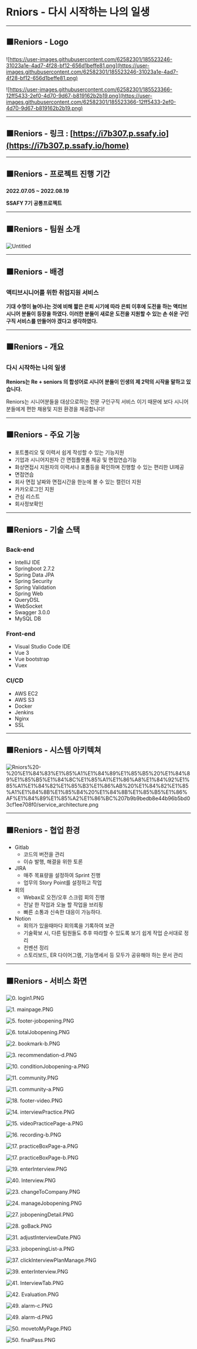 # Rniors - 다시 시작하는 나의 일생

---

## 🟧Reniors - Logo

![https://user-images.githubusercontent.com/62582301/185523246-31023a1e-4ad7-4f28-bf12-656d1beffe81.png](https://user-images.githubusercontent.com/62582301/185523246-31023a1e-4ad7-4f28-bf12-656d1beffe81.png)

![https://user-images.githubusercontent.com/62582301/185523366-12ff5433-2ef0-4d70-9d67-b819162b2b19.png](https://user-images.githubusercontent.com/62582301/185523366-12ff5433-2ef0-4d70-9d67-b819162b2b19.png)

---

## 🟧Reniors - 링크 : [https://i7b307.p.ssafy.io](https://i7b307.p.ssafy.io/home)

---

## 🟧Reniors - 프로젝트 진행 기간

**2022.07.05 ~ 2022.08.19**

**SSAFY 7기 공통프로젝트**

---

## 🟧Reniors - 팀원 소개

![Untitled](./Rniors%20-%20%EB%8B%A4%EC%8B%9C%20%EC%8B%9C%EC%9E%91%ED%95%98%EB%8A%94%20%EB%82%98%EC%9D%98%20%EC%9D%BC%EC%83%9D%207b9b9bedb8e44b96b5bd03cf1ee708f0/Untitled.png)

---

## 🟧Reniors - 배경

### 액티브시니어를 위한 취업지원 서비스

**기대 수명이 늘어나는 것에 비해 짧은 은퇴 시기에 따라 은퇴 이후에 도전을 하는 액티브 시니어 분들이 등장을 하였다. 이러한 분들이 새로운 도전을 지원할 수 있는 손 쉬운 구인구직 서비스를 만들어야 겠다고 생각하였다.**

---

## 🟧Reniors - 개요

### 다시 시작하는 나의 일생

**Reniors는 Re + seniors 의 합성어로 시니어 분들이 인생의 제 2막의 시작을 말하고 있습니다.**

Reniors는 시니어분들을 대상으로하는 전문 구인구직 서비스 이기 때문에 보다 시니어 분들에게 편한 채용및 지원 환경을 제공합니다!

---

## 🟧Reniors - 주요 기능

- 포트폴리오 및 이력서 쉽게 작성할 수 있는 기능지원
- 기업과 시니어지원자 간 면접플랫폼 제공 및 면접연습기능
- 화상면접시 지원자의 이력서나 포폴등을 확인하며 진행할 수 있는 편리한 UI제공
- 면접연습
- 회사 면접 날짜와 면접시간을 한눈에 볼 수 있는 캘린더 지원
- 카카오로그인 지원
- 관심 리스트
- 회사정보확인

---

## 🟧Reniors - 기술 스택

### Back-end

- IntelliJ IDE
- Springboot 2.7.2
- Spring Data JPA
- Spring Security
- Spring Validation
- Spring Web
- QueryDSL
- WebSocket
- Swagger 3.0.0
- MySQL DB

### Front-end

- Visual Studio Code IDE
- Vue 3
- Vue bootstrap
- Vuex

### CI/CD

- AWS EC2
- AWS S3
- Docker
- Jenkins
- Nginx
- SSL

---

## 🟧Reniors - 시스템 아키텍쳐

![Rniors%20-%20%E1%84%83%E1%85%A1%E1%84%89%E1%85%B5%20%E1%84%89%E1%85%B5%E1%84%8C%E1%85%A1%E1%86%A8%E1%84%92%E1%85%A1%E1%84%82%E1%85%B3%E1%86%AB%20%E1%84%82%E1%85%A1%E1%84%8B%E1%85%B4%20%E1%84%8B%E1%85%B5%E1%86%AF%E1%84%89%E1%85%A2%E1%86%BC%207b9b9bedb8e44b96b5bd03cf1ee708f0/service_architecture.png](./Rniors%20-%20%EB%8B%A4%EC%8B%9C%20%EC%8B%9C%EC%9E%91%ED%95%98%EB%8A%94%20%EB%82%98%EC%9D%98%20%EC%9D%BC%EC%83%9D%207b9b9bedb8e44b96b5bd03cf1ee708f0/service_architecture.png)

---

## 🟧Reniors - 협업 환경

- Gitlab
    - 코드의 버전을 관리
    - 이슈 발행, 해결을 위한 토론
- JIRA
    - 매주 목표량을 설정하여 Sprint 진행
    - 업무의 Story Point를 설정하고 작업
- 회의
    - Webax로 오전/오후 스크럼 회의 진행
    - 전날 한 작업과 오늘 할 작업을 브리핑
    - 빠른 소통과 신속한 대응이 가능하다.
- Notion
    - 회의가 있을때마다 회의록을 기록하여 보관
    - 기술확보 시, 다른 팀원들도 추후 따라할 수 있도록 보기 쉽게 작업 순서대로 정리
    - 컨벤션 정리
    - 스토리보드, ER 다이어그램, 기능명세서 등 모두가 공유해야 하는 문서 관리

---

## 🟧Reniors - 서비스 화면

![0. login1.PNG](./Rniors%20-%20%EB%8B%A4%EC%8B%9C%20%EC%8B%9C%EC%9E%91%ED%95%98%EB%8A%94%20%EB%82%98%EC%9D%98%20%EC%9D%BC%EC%83%9D%207b9b9bedb8e44b96b5bd03cf1ee708f0/0._login1.png)

![1. mainpage.PNG](./Rniors%20-%20%EB%8B%A4%EC%8B%9C%20%EC%8B%9C%EC%9E%91%ED%95%98%EB%8A%94%20%EB%82%98%EC%9D%98%20%EC%9D%BC%EC%83%9D%207b9b9bedb8e44b96b5bd03cf1ee708f0/1._mainpage.png)

![5. footer-jobopening.PNG](./Rniors%20-%20%EB%8B%A4%EC%8B%9C%20%EC%8B%9C%EC%9E%91%ED%95%98%EB%8A%94%20%EB%82%98%EC%9D%98%20%EC%9D%BC%EC%83%9D%207b9b9bedb8e44b96b5bd03cf1ee708f0/5._footer-jobopening.png)

![6. totalJobopening.PNG](./Rniors%20-%20%EB%8B%A4%EC%8B%9C%20%EC%8B%9C%EC%9E%91%ED%95%98%EB%8A%94%20%EB%82%98%EC%9D%98%20%EC%9D%BC%EC%83%9D%207b9b9bedb8e44b96b5bd03cf1ee708f0/6._totalJobopening.png)

![2. bookmark-b.PNG](./Rniors%20-%20%EB%8B%A4%EC%8B%9C%20%EC%8B%9C%EC%9E%91%ED%95%98%EB%8A%94%20%EB%82%98%EC%9D%98%20%EC%9D%BC%EC%83%9D%207b9b9bedb8e44b96b5bd03cf1ee708f0/2._bookmark-b.png)

![3. recommendation-d.PNG](./Rniors%20-%20%EB%8B%A4%EC%8B%9C%20%EC%8B%9C%EC%9E%91%ED%95%98%EB%8A%94%20%EB%82%98%EC%9D%98%20%EC%9D%BC%EC%83%9D%207b9b9bedb8e44b96b5bd03cf1ee708f0/3._recommendation-d.png)

![10. conditionJobopening-a.PNG](./Rniors%20-%20%EB%8B%A4%EC%8B%9C%20%EC%8B%9C%EC%9E%91%ED%95%98%EB%8A%94%20%EB%82%98%EC%9D%98%20%EC%9D%BC%EC%83%9D%207b9b9bedb8e44b96b5bd03cf1ee708f0/10._conditionJobopening-a.png)

![11. community.PNG](./Rniors%20-%20%EB%8B%A4%EC%8B%9C%20%EC%8B%9C%EC%9E%91%ED%95%98%EB%8A%94%20%EB%82%98%EC%9D%98%20%EC%9D%BC%EC%83%9D%207b9b9bedb8e44b96b5bd03cf1ee708f0/11._community.png)

![11. community-a.PNG](./Rniors%20-%20%EB%8B%A4%EC%8B%9C%20%EC%8B%9C%EC%9E%91%ED%95%98%EB%8A%94%20%EB%82%98%EC%9D%98%20%EC%9D%BC%EC%83%9D%207b9b9bedb8e44b96b5bd03cf1ee708f0/11._community-a.png)

![18. footer-video.PNG](./Rniors%20-%20%EB%8B%A4%EC%8B%9C%20%EC%8B%9C%EC%9E%91%ED%95%98%EB%8A%94%20%EB%82%98%EC%9D%98%20%EC%9D%BC%EC%83%9D%207b9b9bedb8e44b96b5bd03cf1ee708f0/18._footer-video.png)

![14. interviewPractice.PNG](./Rniors%20-%20%EB%8B%A4%EC%8B%9C%20%EC%8B%9C%EC%9E%91%ED%95%98%EB%8A%94%20%EB%82%98%EC%9D%98%20%EC%9D%BC%EC%83%9D%207b9b9bedb8e44b96b5bd03cf1ee708f0/14._interviewPractice.png)

![15. videoPracticePage-a.PNG](./Rniors%20-%20%EB%8B%A4%EC%8B%9C%20%EC%8B%9C%EC%9E%91%ED%95%98%EB%8A%94%20%EB%82%98%EC%9D%98%20%EC%9D%BC%EC%83%9D%207b9b9bedb8e44b96b5bd03cf1ee708f0/15._videoPracticePage-a.png)

![16. recording-b.PNG](./Rniors%20-%20%EB%8B%A4%EC%8B%9C%20%EC%8B%9C%EC%9E%91%ED%95%98%EB%8A%94%20%EB%82%98%EC%9D%98%20%EC%9D%BC%EC%83%9D%207b9b9bedb8e44b96b5bd03cf1ee708f0/16._recording-b.png)

![17. practiceBoxPage-a.PNG](./Rniors%20-%20%EB%8B%A4%EC%8B%9C%20%EC%8B%9C%EC%9E%91%ED%95%98%EB%8A%94%20%EB%82%98%EC%9D%98%20%EC%9D%BC%EC%83%9D%207b9b9bedb8e44b96b5bd03cf1ee708f0/17._practiceBoxPage-a.png)

![17. practiceBoxPage-b.PNG](./Rniors%20-%20%EB%8B%A4%EC%8B%9C%20%EC%8B%9C%EC%9E%91%ED%95%98%EB%8A%94%20%EB%82%98%EC%9D%98%20%EC%9D%BC%EC%83%9D%207b9b9bedb8e44b96b5bd03cf1ee708f0/17._practiceBoxPage-b.png)

![19. enterInterview.PNG](./Rniors%20-%20%EB%8B%A4%EC%8B%9C%20%EC%8B%9C%EC%9E%91%ED%95%98%EB%8A%94%20%EB%82%98%EC%9D%98%20%EC%9D%BC%EC%83%9D%207b9b9bedb8e44b96b5bd03cf1ee708f0/19._enterInterview.png)

![40. Interview.PNG](./Rniors%20-%20%EB%8B%A4%EC%8B%9C%20%EC%8B%9C%EC%9E%91%ED%95%98%EB%8A%94%20%EB%82%98%EC%9D%98%20%EC%9D%BC%EC%83%9D%207b9b9bedb8e44b96b5bd03cf1ee708f0/40._Interview.png)

![23. changeToCompany.PNG](./Rniors%20-%20%EB%8B%A4%EC%8B%9C%20%EC%8B%9C%EC%9E%91%ED%95%98%EB%8A%94%20%EB%82%98%EC%9D%98%20%EC%9D%BC%EC%83%9D%207b9b9bedb8e44b96b5bd03cf1ee708f0/23._changeToCompany.png)

![24. manageJobopening.PNG](./Rniors%20-%20%EB%8B%A4%EC%8B%9C%20%EC%8B%9C%EC%9E%91%ED%95%98%EB%8A%94%20%EB%82%98%EC%9D%98%20%EC%9D%BC%EC%83%9D%207b9b9bedb8e44b96b5bd03cf1ee708f0/24._manageJobopening.png)

![27. jobopeningDetail.PNG](./Rniors%20-%20%EB%8B%A4%EC%8B%9C%20%EC%8B%9C%EC%9E%91%ED%95%98%EB%8A%94%20%EB%82%98%EC%9D%98%20%EC%9D%BC%EC%83%9D%207b9b9bedb8e44b96b5bd03cf1ee708f0/27._jobopeningDetail.png)

![28. goBack.PNG](./Rniors%20-%20%EB%8B%A4%EC%8B%9C%20%EC%8B%9C%EC%9E%91%ED%95%98%EB%8A%94%20%EB%82%98%EC%9D%98%20%EC%9D%BC%EC%83%9D%207b9b9bedb8e44b96b5bd03cf1ee708f0/28._goBack.png)

![31. adjustInterviewDate.PNG](./Rniors%20-%20%EB%8B%A4%EC%8B%9C%20%EC%8B%9C%EC%9E%91%ED%95%98%EB%8A%94%20%EB%82%98%EC%9D%98%20%EC%9D%BC%EC%83%9D%207b9b9bedb8e44b96b5bd03cf1ee708f0/31._adjustInterviewDate.png)

![33. jobopeningList-a.PNG](./Rniors%20-%20%EB%8B%A4%EC%8B%9C%20%EC%8B%9C%EC%9E%91%ED%95%98%EB%8A%94%20%EB%82%98%EC%9D%98%20%EC%9D%BC%EC%83%9D%207b9b9bedb8e44b96b5bd03cf1ee708f0/33._jobopeningList-a.png)

![37. clickInterviewPlanManage.PNG](./Rniors%20-%20%EB%8B%A4%EC%8B%9C%20%EC%8B%9C%EC%9E%91%ED%95%98%EB%8A%94%20%EB%82%98%EC%9D%98%20%EC%9D%BC%EC%83%9D%207b9b9bedb8e44b96b5bd03cf1ee708f0/37._clickInterviewPlanManage.png)

![39. enterInterview.PNG](./Rniors%20-%20%EB%8B%A4%EC%8B%9C%20%EC%8B%9C%EC%9E%91%ED%95%98%EB%8A%94%20%EB%82%98%EC%9D%98%20%EC%9D%BC%EC%83%9D%207b9b9bedb8e44b96b5bd03cf1ee708f0/39._enterInterview.png)

![41. InterviewTab.PNG](./Rniors%20-%20%EB%8B%A4%EC%8B%9C%20%EC%8B%9C%EC%9E%91%ED%95%98%EB%8A%94%20%EB%82%98%EC%9D%98%20%EC%9D%BC%EC%83%9D%207b9b9bedb8e44b96b5bd03cf1ee708f0/41._InterviewTab.png)

![42. Evaluation.PNG](./Rniors%20-%20%EB%8B%A4%EC%8B%9C%20%EC%8B%9C%EC%9E%91%ED%95%98%EB%8A%94%20%EB%82%98%EC%9D%98%20%EC%9D%BC%EC%83%9D%207b9b9bedb8e44b96b5bd03cf1ee708f0/42._Evaluation.png)

![49. alarm-c.PNG](./Rniors%20-%20%EB%8B%A4%EC%8B%9C%20%EC%8B%9C%EC%9E%91%ED%95%98%EB%8A%94%20%EB%82%98%EC%9D%98%20%EC%9D%BC%EC%83%9D%207b9b9bedb8e44b96b5bd03cf1ee708f0/49._alarm-c.png)

![49. alarm-d.PNG](./Rniors%20-%20%EB%8B%A4%EC%8B%9C%20%EC%8B%9C%EC%9E%91%ED%95%98%EB%8A%94%20%EB%82%98%EC%9D%98%20%EC%9D%BC%EC%83%9D%207b9b9bedb8e44b96b5bd03cf1ee708f0/49._alarm-d.png)

![50. movetoMyPage.PNG](./Rniors%20-%20%EB%8B%A4%EC%8B%9C%20%EC%8B%9C%EC%9E%91%ED%95%98%EB%8A%94%20%EB%82%98%EC%9D%98%20%EC%9D%BC%EC%83%9D%207b9b9bedb8e44b96b5bd03cf1ee708f0/50._movetoMyPage.png)

![50. finalPass.PNG](./Rniors%20-%20%EB%8B%A4%EC%8B%9C%20%EC%8B%9C%EC%9E%91%ED%95%98%EB%8A%94%20%EB%82%98%EC%9D%98%20%EC%9D%BC%EC%83%9D%207b9b9bedb8e44b96b5bd03cf1ee708f0/50._finalPass.png)